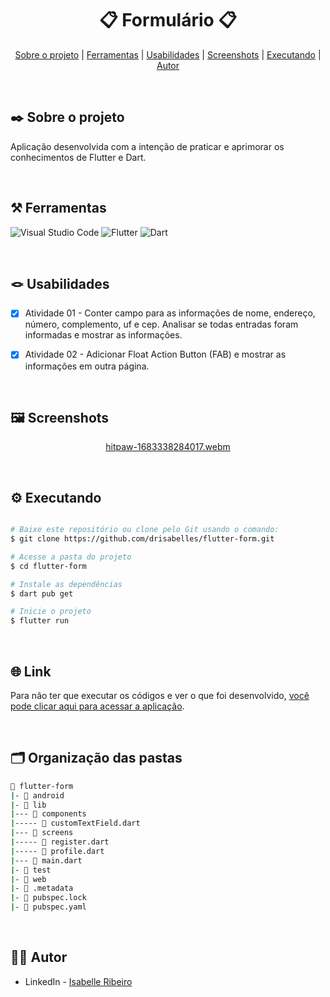 <div align="center">

# 📋 Formulário 📋

</div>

<div align="center">

[Sobre o projeto](#project) | [Ferramentas](#tools) | [Usabilidades](#usabilities) | [Screenshots](#screenshots) | [Executando](#running) | [Autor](#autor)

</br>

</div>

##  ✒️ Sobre o projeto <a name="project"></a>
Aplicação desenvolvida com a intenção de praticar e aprimorar os conhecimentos de Flutter e Dart.

</br>

## ⚒️ Ferramentas <a name="tools"></a>

![Visual Studio Code](https://img.shields.io/badge/Visual%20Studio%20Code-e4d2e4.svg?style=for-the-badge&logo=visual-studio-code&logoColor=black)
![Flutter](https://img.shields.io/badge/Flutter-e4d2e4.svg?style=for-the-badge&logo=Flutter&logoColor=black)
![Dart](https://img.shields.io/badge/dart-e4d2e4.svg?style=for-the-badge&logo=dart&logoColor=black)

</br>

## 🪢 Usabilidades <a name="usabilities"></a>
- [X] Atividade 01 - Conter campo para as informações de nome, endereço, número, complemento, uf e cep. Analisar se todas entradas foram informadas e mostrar as informações.
- [X] Atividade 02 - Adicionar Float Action Button (FAB) e mostrar as informações em outra página.


<br />

## 🖼️ Screenshots <a name="screenshots"></a>

<div align="center">

[hitpaw-1683338284017.webm](https://user-images.githubusercontent.com/79321198/236592480-06f5a7f5-5e5a-4879-afac-87be5d88e959.webm)

</div>

</br>

## ⚙️ Executando <a name="running"></a>

```bash

# Baixe este repositório ou clone pelo Git usando o comando:
$ git clone https://github.com/drisabelles/flutter-form.git

# Acesse a pasta do projeto
$ cd flutter-form

# Instale as dependências
$ dart pub get

# Inicie o projeto
$ flutter run

```

</br>

## 🌐 Link <a name="link"></a>

Para não ter que executar os códigos e ver o que foi desenvolvido, <a href="https://zja406e9ja50.zapp.page/#/">você pode clicar aqui para acessar a aplicação</a>.

</br>

## 🗂️ Organização das pastas <a name="folders"></a>

```bash
📂 flutter-form
|- 📁 android
|- 📁 lib
|--- 📁 components
|----- 📄 customTextField.dart
|--- 📁 screens
|----- 📄 register.dart
|----- 📄 profile.dart
|--- 📄 main.dart
|- 📁 test
|- 📁 web
|- 📄 .metadata
|- 📄 pubspec.lock
|- 📄 pubspec.yaml
```

</br>

## 👩‍💻 Autor <a name="autor"></a>

- LinkedIn - [Isabelle Ribeiro](https://www.linkedin.com/in/drisabelles/)
